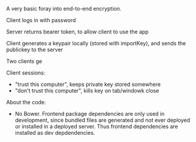
A very basic foray into end-to-end encryption.

Client logs in with password

Server returns bearer token, to allow client to use the app

Client generates a keypair locally (stored with importKey), and sends the publickey to the server

Two clients ge

Client sessions:  
 - "trust this computer", keeps private key stored somewhere
 - "don't trust this computer", kills key on tab/windowk close



About the code:

 - No Bower. Frontend package dependencies are only used in development, since bundled files are generated and not ever deployed or installed in a deployed server. Thus frontend dependencies are installed as dev depdendencies.
